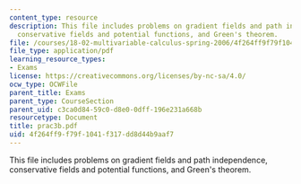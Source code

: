 ```yaml
---
content_type: resource
description: This file includes problems on gradient fields and path independence,
  conservative fields and potential functions, and Green's theorem.
file: /courses/18-02-multivariable-calculus-spring-2006/4f264ff9f79f1041f317dd8d44b9aaf7_prac3b.pdf
file_type: application/pdf
learning_resource_types:
- Exams
license: https://creativecommons.org/licenses/by-nc-sa/4.0/
ocw_type: OCWFile
parent_title: Exams
parent_type: CourseSection
parent_uid: c3ca0d84-59c0-d8e0-0dff-196e231a668b
resourcetype: Document
title: prac3b.pdf
uid: 4f264ff9-f79f-1041-f317-dd8d44b9aaf7
---
```

This file includes problems on gradient fields and path independence, conservative fields and potential functions, and Green's theorem.